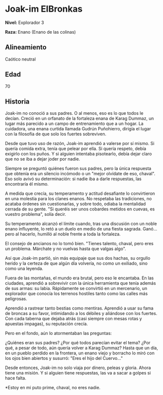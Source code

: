# Joak-im ElBronkas

**Nivel:** Explorador 3

**Raza:** Enano (Enano de las colinas)

## Alineamiento
Caótico neutral

## Edad
70

## Historia
Joak-im no conoció a sus padres. O al menos, eso es lo que todos le decían. Creció en un orfanato de la fortaleza enana de Karag Dummaz, un lugar más parecido a un campo de entrenamiento que a un hogar. La cuidadora, una enana curtida llamada Gudrún Puñohierro, dirigía el lugar con la filosofía de que solo los fuertes sobreviven.

Desde que tuvo uso de razón, Joak-im aprendió a valerse por sí mismo. Si quería comida extra, tenía que pelear por ella. Si quería respeto, debía exigirlo con los puños. Y si alguien intentaba pisotearlo, debía dejar claro que no se iba a dejar joder por nadie.

Siempre se preguntó quiénes fueron sus padres, pero la única respuesta que obtenía era un silencio incómodo o un "mejor olvídate de eso, chaval". Eso solo avivó su determinación: si nadie iba a darle respuestas, las encontraría él mismo.

A medida que crecía, su temperamento y actitud desafiante lo convirtieron en una molestia para los clanes enanos. No respetaba las tradiciones, no acataba órdenes sin cuestionarlas, y sobre todo, odiaba la mentalidad cerrada de su gente. "Si queréis ser unos cobardes metidos en cuevas, es vuestro problema", solía decir.

Su temperamento alcanzó el límite cuando, tras una discusión con un noble enano influyente, lo retó a un duelo en medio de una fiesta sagrada. Ganó… pero al hacerlo, humilló al noble frente a toda la fortaleza.

El consejo de ancianos no lo tomó bien. "Tienes talento, chaval, pero eres un problema. Márchate y no vuelvas hasta que valgas algo".

Así que Joak-im partió, sin más equipaje que sus dos hachas, su orgullo herido y la certeza de que algún día volvería, no como un exiliado, sino como una leyenda.

Fuera de las montañas, el mundo era brutal, pero eso le encantaba. En las ciudades, aprendió a sobrevivir con la única herramienta que tenía además de sus armas: su labia. Rápidamente se convirtió en un mercenario, un explorador que conocía los terrenos hostiles tanto como las calles más peligrosas.

Aprendió a rastrear tanto bestias como mentiras. Aprendió a usar su fama de broncas a su favor, intimidando a los débiles y aliándose con los fuertes. Con cada taberna que dejaba atrás (casi siempre con mesas rotas y apuestas impagas), su reputación crecía.

Pero en el fondo, aún lo atormentaban las preguntas:

¿Quiénes eran sus padres?
¿Por qué todos parecían evitar el tema?
¿Por qué, a pesar de todo, aún quería volver a Karag Dummaz?
Hasta que un día, en un pueblo perdido en la frontera, un enano viejo y borracho lo miró con los ojos bien abiertos y susurró: "Eres el hijo del Cuervo..."

Desde entonces, Joak-im no solo viaja por dinero, peleas y gloria. Ahora tiene una misión. Y si alguien tiene respuestas, las va a sacar a golpes si hace falta.

*Estoy en mi puto prime, chaval, no eres nadie.

